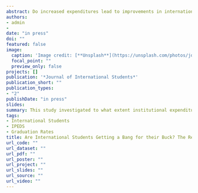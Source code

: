 ```yaml
---
abstract: Do increased expenditures lead to improvements in international students’ outcomes? As state subsidies for public higher education institutions remain low, the reliance on out-of-state tuition from international students underscores their importance. Because international students often pay such higher tuition fees, it is worth studying how such fees impact their education. This study investigated to what extent institutional expenditures affect undergraduate international student graduation rates. Using OLS regression with robust standard errors, the results indicated that academic support expenditures are significantly related to international student graduation rates, but may only have small effects. Out-of-state tuition was also found to be significant, suggesting tuition affects international students in ways not captured by expenditure data.
authors:
- admin
-
date: "in press"
doi: ""
featured: false
image:
  caption: 'Image credit: [**Unsplash**](https://unsplash.com/photos/jdD8gXaTZsc)'
  focal_point: ""
  preview_only: false
projects: []
publication: '*Journal of International Students*'
publication_short: ""
publication_types:
- "2"
publishDate: "in press"
slides:
summary: This study investigated to what extent institutional expenditures affect undergraduate international student graduation rates.
tags:
- International Students
- IPEDS
- Graduation Rates
title: Are International Students Getting a Bang for their Buck? The Relationship between Expenditures and International Student Graduation Rates
url_code: ""
url_dataset: ""
url_pdf: ""
url_poster: ""
url_project: ""
url_slides: ""
url_source: ""
url_video: ""
---
```


